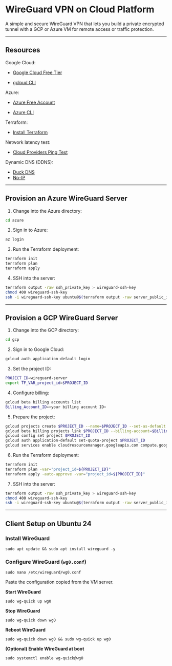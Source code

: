 # WireGuard VPN on Cloud Platform

A simple and secure WireGuard VPN that lets you build a private encrypted tunnel with a GCP or Azure VM for remote access or traffic protection.

---

## Resources

Google Cloud:
- [Google Cloud Free Tier](https://cloud.google.com/free/docs/free-cloud-features?hl=en#compute)

- [gcloud CLI](https://cloud.google.com/sdk/docs/install)

Azure:
- [Azure Free Account](https://azure.microsoft.com/en-us/pricing/purchase-options/azure-account?icid=azurefreeaccount#freeservices)

- [Azure CLI](https://learn.microsoft.com/en-us/cli/azure/install-azure-cli-linux?view=azure-cli-latest&pivots=apt)

Terraform:
- [Install Terraform](https://developer.hashicorp.com/terraform/tutorials/aws-get-started/install-cli)

Network latency test:
- [Cloud Providers Ping Test](https://cloudpingtest.com/)

Dynamic DNS (DDNS):
- [Duck DNS](https://www.duckdns.org/)
- [No-IP](https://www.noip.com/)

---

## Provision an Azure WireGuard Server

1. Change into the Azure directory:

```bash
cd azure
```

2. Sign in to Azure:

```bash
az login
```

3. Run the Terraform deployment:

```bash
terraform init
terraform plan
terraform apply
```

4. SSH into the server:

```bash
terraform output -raw ssh_private_key > wireguard-ssh-key
chmod 400 wireguard-ssh-key
ssh -i wireguard-ssh-key ubuntu@$(terraform output -raw server_public_ipv4)
```

---

## Provision a GCP WireGuard Server

1. Change into the GCP directory:

```bash
cd gcp
```

2. Sign in to Google Cloud:

```bash
gcloud auth application-default login
```

3. Set the project ID:

```bash
PROJECT_ID=wireguard-server
export TF_VAR_project_id=$PROJECT_ID
```

4. Configure billing:

```bash
gcloud beta billing accounts list
Billing_Account_ID=<your billing account ID>

```
5. Prepare the project:

```bash
gcloud projects create $PROJECT_ID --name=$PROJECT_ID --set-as-default
gcloud beta billing projects link $PROJECT_ID --billing-account=$Billing_Account_ID
gcloud config set project $PROJECT_ID
gcloud auth application-default set-quota-project $PROJECT_ID
gcloud services enable cloudresourcemanager.googleapis.com compute.googleapis.com --project=$PROJECT_ID
```

6. Run the Terraform deployment:

```bash
terraform init
terraform plan -var="project_id=${PROJECT_ID}"
terraform apply -auto-approve -var="project_id=${PROJECT_ID}"
```

7. SSH into the server:

```bash
terraform output -raw ssh_private_key > wireguard-ssh-key
chmod 400 wireguard-ssh-key
ssh -i wireguard-ssh-key ubuntu@$(terraform output -raw server_public_ipv4)
```

---

## Client Setup on Ubuntu 24

### Install WireGuard

`sudo apt update && sudo apt install wireguard -y`

### Configure WireGuard (`wg0.conf`)

`sudo nano /etc/wireguard/wg0.conf`

Paste the configuration copied from the VM server.

**Start WireGuard**

`sudo wg-quick up wg0`

**Stop WireGuard**

`sudo wg-quick down wg0`

**Reboot WireGuard**

`sudo wg-quick down wg0 && sudo wg-quick up wg0`

**(Optional) Enable WireGuard at boot**

`sudo systemctl enable wg-quick@wg0`